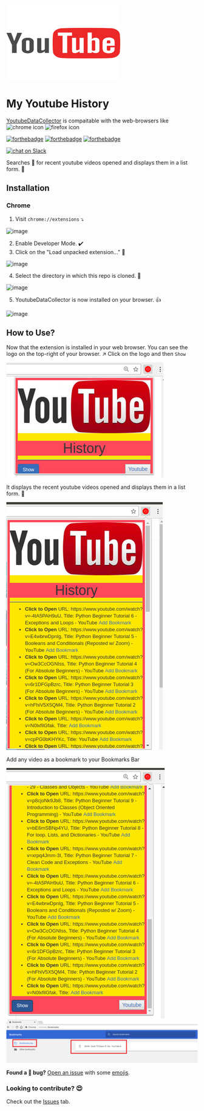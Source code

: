 <img src="/Youtube.png" width="300" height="200">

# My Youtube History

<p>
  <a href="https://github.com/Parth-Vader/YoutubeDataCollector">YoutubeDataCollector</a> is compaitable with the web-browsers like  <img src="https://github.com/vchrombie/YoutubeDataCollector/blob/master/img/chrome.png?raw=true" alt="chrome icon" width="32" height="32"> <img src="https://github.com/vchrombie/YoutubeDataCollector/blob/master/img/firefox.png?raw=true" alt="firefox icon" width="32" height="32">
</p>



[![forthebadge](http://forthebadge.com/images/badges/uses-html.svg)](http://forthebadge.com)
[![forthebadge](http://forthebadge.com/images/badges/uses-css.svg)](http://forthebadge.com)
[![forthebadge](http://forthebadge.com/images/badges/uses-js.svg)](http://forthebadge.com)

[![chat on Slack](https://img.shields.io/badge/chat%20on%20-Slack-brightgreen.svg?style=for-the-badge)](https://kwoc2017-parth.slack.com/join/shared_invite/enQtMjc1OTU3MDUwNzc0LTNkNzQzN2U5NzI0ZTNkM2I5MGM5MDIyYTYxMzFhNWYzNWYwMDIzMjNmYjM2MTA1NDc1NWU2Yjc0ZTYxNGZmNTA)

Searches :mag_right: for recent youtube videos opened and displays them in a list form. :bookmark_tabs:



## Installation

### Chrome

1. Visit `chrome://extensions`  :arrow_heading_down:

![image](https://github.com/vchrombie/YoutubeDataCollector/blob/master/img/demo1.png?raw=true)

2. Enable Developer Mode. :heavy_check_mark:
3. Click on the "Load unpacked extension..."  :file_folder:

![image](https://github.com/vchrombie/YoutubeDataCollector/blob/master/img/demo2.png?raw=true)

4. Select the directory in which this repo is cloned.  :open_file_folder:

![image](https://github.com/vchrombie/YoutubeDataCollector/blob/master/img/demo3.png?raw=true)

5. YoutubeDataCollector is now installed on your browser.  :+1:

![image](https://github.com/vchrombie/YoutubeDataCollector/blob/master/img/demo4.png?raw=true)

## How to Use?

Now that the extension is installed in your web browser. You can see the logo on the top-right of your browser. :arrow_upper_right:
 Click on the logo and then `Show`
 
![image](/img/Y1.png?raw=true)

It displays the recent youtube videos opened and displays them in a list form. :raised_hands:

![image](/img/Y22.png?raw=true)

Add any video as a bookmark to your Bookmarks Bar

![image](img/Y33.png?raw=true) ![image](img/demo8.png)

**Found a :bug:  bug?** [Open an issue](https://github.com/Parth-Vader/YoutubeDataCollector/issues/new) with some [emojis](http://emoji.muan.co).

### Looking to contribute? :heart_eyes:

Check out the [Issues](https://github.com/Parth-Vader/YoutubeDataCollector/issues) tab.
